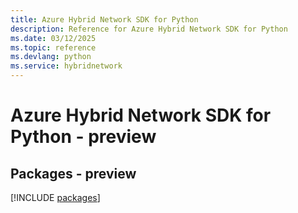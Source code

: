 ```yaml
---
title: Azure Hybrid Network SDK for Python
description: Reference for Azure Hybrid Network SDK for Python
ms.date: 03/12/2025
ms.topic: reference
ms.devlang: python
ms.service: hybridnetwork
---
```

# Azure Hybrid Network SDK for Python - preview
## Packages - preview
[!INCLUDE [packages](hybrid-network-index.md)]